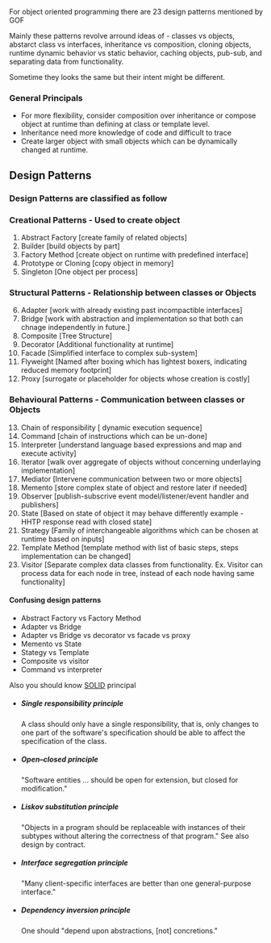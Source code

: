 
For object oriented programming there are 23 design patterns mentioned by GOF

Mainly these patterns revolve arround ideas of  - classes vs objects, abstarct class vs interfaces, inheritance vs composition, cloning objects,
runtime dynamic behavior vs static behavior, caching objects, pub-sub, and separating data from functionality.

Sometime they looks the same but their intent might be different.

### General Principals 
- For more flexibility,  consider composition over inheritance or compose object at runtime than defining at class or template level.
- Inheritance need more knowledge of code and difficult to trace
- Create larger object with small objects which can be dynamically changed at runtime.

## Design Patterns 

### Design Patterns  are classified as follow 

### Creational Patterns - Used to create object 

  1. Abstract Factory [create family of related objects]
  2.  Builder [build objects by part]
  3.  Factory Method [create object on runtime with predefined interface]
  4. Prototype or Cloning  [copy object in memory]
  5. Singleton [One object per process]
  
 ### Structural Patterns - Relationship between classes or Objects 
 6. Adapter [work with already existing past incompactible interfaces]
 7. Bridge [work with abstraction and implementation so that both can chnage independently in future.]
 8. Composite [Tree Structure]
 9. Decorator [Additional functionality at runtime]
 10. Facade [Simplified interface to complex sub-system]
 11. Flyweight [Named after boxing which has lightest boxers, indicating reduced memory footprint]
 12. Proxy [surrogate or placeholder for objects whose creation is costly]

### Behavioural Patterns - Communication between classes or Objects 
13. Chain of responsibility [ dynamic execution sequence]
14. Command [chain of instructions which can be un-done]
15. Interpreter [understand language based expressions and map and execute activity]
16. Iterator [walk over aggregate of objects without concerning underlaying implementation]
17. Mediator [Intervene communication between two or more objects]
18. Memento [store complex state of object and restore later if needed]
19. Observer [publish-subscrive event model/listener/event handler and publishers]
20. State [Based on state of object it may behave differently example - HHTP response read  with closed state]
21. Strategy [Family of interchangeable algorithms which can be chosen at runtime based on inputs]
22. Template Method [template method with list of basic steps, steps implementation can be changed]
23. Visitor [Separate complex data classes from functionality. Ex. Visitor can process data for each node in tree, instead of each node having same functionality]
 

#### Confusing design patterns 
- Abstract Factory vs Factory Method
- Adapter vs Bridge
- Adapter vs Bridge vs decorator vs facade vs proxy 
- Memento vs State 
- Stategy vs Template 
- Composite vs visitor 
- Command vs interpreter 


Also you should know [SOLID](https://en.wikipedia.org/wiki/SOLID) principal 

- ##### Single responsibility principle

  A class should only have a single responsibility, that is, only changes to one part of the software's specification should be able to affect the specification of the class.
  
- ##### Open–closed principle

  "Software entities ... should be open for extension, but closed for modification."

- #####  Liskov substitution principle

  "Objects in a program should be replaceable with instances of their subtypes without altering the correctness of that program." See also design by contract.

- #####  Interface segregation principle

  "Many client-specific interfaces are better than one general-purpose interface."

- #####  Dependency inversion principle

  One should "depend upon abstractions, [not] concretions."

